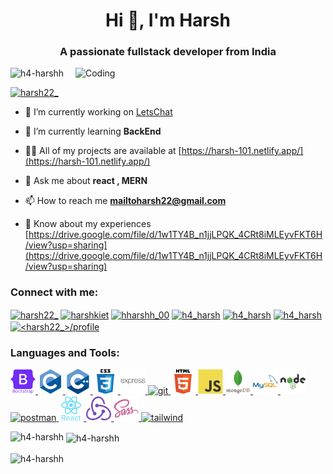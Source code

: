 <h1 align="center">Hi 👋, I'm Harsh</h1>
<h3 align="center">A passionate fullstack developer from India</h3>
<img align="right" alt="Coding" width="400" src="https://cdn.dribbble.com/users/1162077/screenshots/3848914/programmer.gif">

<p align="left"> <img src="https://komarev.com/ghpvc/?username=h4-harshh&label=Profile%20views&color=0e75b6&style=flat" alt="h4-harshh" /> </p>

<p align="left"> <a href="https://twitter.com/harsh22_" target="blank"><img src="https://img.shields.io/twitter/follow/harsh22_?logo=twitter&style=for-the-badge" alt="harsh22_" /></a> </p>

- 🔭 I’m currently working on [LetsChat](https://rahuldkjain.github.io/gh-profile-readme-generator/)

- 🌱 I’m currently learning **BackEnd**

- 👨‍💻 All of my projects are available at [https://harsh-101.netlify.app/](https://harsh-101.netlify.app/)

- 💬 Ask me about **react , MERN**

- 📫 How to reach me **mailtoharsh22@gmail.com**

- 📄 Know about my experiences [https://drive.google.com/file/d/1w1TY4B_n1jjLPQK_4CRt8iMLEyvFKT6H/view?usp=sharing](https://drive.google.com/file/d/1w1TY4B_n1jjLPQK_4CRt8iMLEyvFKT6H/view?usp=sharing)

<h3 align="left">Connect with me:</h3>
<p align="left">
<a href="https://twitter.com/harsh22_" target="blank"><img align="center" src="https://raw.githubusercontent.com/rahuldkjain/github-profile-readme-generator/master/src/images/icons/Social/twitter.svg" alt="harsh22_" height="30" width="40" /></a>
<a href="https://linkedin.com/in/harshkiet" target="blank"><img align="center" src="https://raw.githubusercontent.com/rahuldkjain/github-profile-readme-generator/master/src/images/icons/Social/linked-in-alt.svg" alt="harshkiet" height="30" width="40" /></a>
<a href="https://instagram.com/hharshh_00" target="blank"><img align="center" src="https://raw.githubusercontent.com/rahuldkjain/github-profile-readme-generator/master/src/images/icons/Social/instagram.svg" alt="hharshh_00" height="30" width="40" /></a>
<a href="https://www.codechef.com/users/h4_harsh" target="blank"><img align="center" src="https://cdn.jsdelivr.net/npm/simple-icons@3.1.0/icons/codechef.svg" alt="h4_harsh" height="30" width="40" /></a>
<a href="https://www.hackerrank.com/h4_harsh" target="blank"><img align="center" src="https://raw.githubusercontent.com/rahuldkjain/github-profile-readme-generator/master/src/images/icons/Social/hackerrank.svg" alt="h4_harsh" height="30" width="40" /></a>
<a href="https://www.leetcode.com/h4_harsh" target="blank"><img align="center" src="https://raw.githubusercontent.com/rahuldkjain/github-profile-readme-generator/master/src/images/icons/Social/leet-code.svg" alt="h4_harsh" height="30" width="40" /></a>
<a href="https://auth.geeksforgeeks.org/user/<harsh22_>/profile" target="blank"><img align="center" src="https://raw.githubusercontent.com/rahuldkjain/github-profile-readme-generator/master/src/images/icons/Social/geeks-for-geeks.svg" alt="<harsh22_>/profile" height="30" width="40" /></a>
</p>

<h3 align="left">Languages and Tools:</h3>
<p align="left"> <a href="https://getbootstrap.com" target="_blank" rel="noreferrer"> <img src="https://raw.githubusercontent.com/devicons/devicon/master/icons/bootstrap/bootstrap-plain-wordmark.svg" alt="bootstrap" width="40" height="40"/> </a> <a href="https://www.cprogramming.com/" target="_blank" rel="noreferrer"> <img src="https://raw.githubusercontent.com/devicons/devicon/master/icons/c/c-original.svg" alt="c" width="40" height="40"/> </a> <a href="https://www.w3schools.com/cpp/" target="_blank" rel="noreferrer"> <img src="https://raw.githubusercontent.com/devicons/devicon/master/icons/cplusplus/cplusplus-original.svg" alt="cplusplus" width="40" height="40"/> </a> <a href="https://www.w3schools.com/css/" target="_blank" rel="noreferrer"> <img src="https://raw.githubusercontent.com/devicons/devicon/master/icons/css3/css3-original-wordmark.svg" alt="css3" width="40" height="40"/> </a> <a href="https://expressjs.com" target="_blank" rel="noreferrer"> <img src="https://raw.githubusercontent.com/devicons/devicon/master/icons/express/express-original-wordmark.svg" alt="express" width="40" height="40"/> </a> <a href="https://git-scm.com/" target="_blank" rel="noreferrer"> <img src="https://www.vectorlogo.zone/logos/git-scm/git-scm-icon.svg" alt="git" width="40" height="40"/> </a> <a href="https://www.w3.org/html/" target="_blank" rel="noreferrer"> <img src="https://raw.githubusercontent.com/devicons/devicon/master/icons/html5/html5-original-wordmark.svg" alt="html5" width="40" height="40"/> </a> <a href="https://developer.mozilla.org/en-US/docs/Web/JavaScript" target="_blank" rel="noreferrer"> <img src="https://raw.githubusercontent.com/devicons/devicon/master/icons/javascript/javascript-original.svg" alt="javascript" width="40" height="40"/> </a> <a href="https://www.mongodb.com/" target="_blank" rel="noreferrer"> <img src="https://raw.githubusercontent.com/devicons/devicon/master/icons/mongodb/mongodb-original-wordmark.svg" alt="mongodb" width="40" height="40"/> </a> <a href="https://www.mysql.com/" target="_blank" rel="noreferrer"> <img src="https://raw.githubusercontent.com/devicons/devicon/master/icons/mysql/mysql-original-wordmark.svg" alt="mysql" width="40" height="40"/> </a> <a href="https://nodejs.org" target="_blank" rel="noreferrer"> <img src="https://raw.githubusercontent.com/devicons/devicon/master/icons/nodejs/nodejs-original-wordmark.svg" alt="nodejs" width="40" height="40"/> </a> <a href="https://postman.com" target="_blank" rel="noreferrer"> <img src="https://www.vectorlogo.zone/logos/getpostman/getpostman-icon.svg" alt="postman" width="40" height="40"/> </a> <a href="https://reactjs.org/" target="_blank" rel="noreferrer"> <img src="https://raw.githubusercontent.com/devicons/devicon/master/icons/react/react-original-wordmark.svg" alt="react" width="40" height="40"/> </a> <a href="https://redux.js.org" target="_blank" rel="noreferrer"> <img src="https://raw.githubusercontent.com/devicons/devicon/master/icons/redux/redux-original.svg" alt="redux" width="40" height="40"/> </a> <a href="https://sass-lang.com" target="_blank" rel="noreferrer"> <img src="https://raw.githubusercontent.com/devicons/devicon/master/icons/sass/sass-original.svg" alt="sass" width="40" height="40"/> </a> <a href="https://tailwindcss.com/" target="_blank" rel="noreferrer"> <img src="https://www.vectorlogo.zone/logos/tailwindcss/tailwindcss-icon.svg" alt="tailwind" width="40" height="40"/> </a> </p>

<p><img align="left" src="https://github-readme-stats.vercel.app/api/top-langs?username=h4-harshh&show_icons=true&locale=en&layout=compact" alt="h4-harshh" /></p>

<p>&nbsp;<img align="center" src="https://github-readme-stats.vercel.app/api?username=h4-harshh&show_icons=true&locale=en" alt="h4-harshh" /></p>

<p><img align="center" src="https://github-readme-streak-stats.herokuapp.com/?user=h4-harshh&" alt="h4-harshh" /></p>
